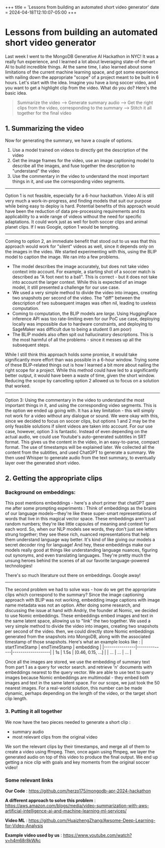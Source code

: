 +++ title = 'Lessons from building an automated short video generator' date = 2024-04-18T12:10:07-05:00 +++


# Lessons from building an automated short video generator 
Last week I went to the MongoDB Generative AI Hackathon in NYC! It was a really fun experience, and I learned a lot about leveraging state-of-the-art AI to build incredible things. At the same time, I also learned about some limitations of the current machine learning space, and got some experience with nailing down the appropriate "scope" of a project meant to be built in 6 hours.
 Let's start with the idea.
Imagine you have a long soccer video, and you want to get a highlight clip from the video. What do you do? Here's the basic idea.

> Summarize the video --> Generate summary audio --> Get the right clips from the video, corresponding to the summary --> Stitch it all together for the final video

## 1. Summarizing the video
 Now for generating the summary, we have a couple of options.
1. Use a model trained on videos to directly get the description of the video
2. Get the image frames for the video, use an image captioning model to describe all the images, and fuse together the description to "understand" the video 
3. Use the commentary in the video to understand the most important things in it, and use the corresponding video segments.
---

Option 1 is not feasible, especially for a 6-hour hackathon. Video AI is still very much a work-in-progress, and finding models that suit our purpose while being easy to deploy is hard. Potential benefits of this approach would have been the reduction of data pre-processing requirements and its applicability to a wide range of videos without the need for specific adaptations. It could work just as well for both soccer clips and animal planet clips. If I was Google, option 1 would be tempting.

---
Coming to option 2, an immediate benefit that stood out to us was that this approach would work for "silent" videos as well, since it depends only on the images in the video. We started experimenting with this, using the BLIP model to caption the image. 
We ran into a few problems.
- The model describes the image accurately, but does not take video context into account. For example, a starting shot of a soccer match is described as "A foot next to a ball". This is correct - but it does not take into account the larger context. While this is expected of an image model, it still presented a challenge for our use case.
- We used a very simple method to divide the video into images, creating two snapshots per second of the video. The "diff" between the description of two subsequent images was often nil, leading to useless computation.
- Coming to computation, the BLIP models are _large_. Using HuggingFace inference API was too rate-limiting even for our PoC use case, deploying locally was impossible due to hardware constraints, and deploying to SageMaker was difficult due to being a student (I am poor)
- The BLIP models also often spit out hallucinatory descriptions. This is the most harmful of all the problems - since it messes up all the subsequent steps. 

While I still think this approach holds some promise, it would take significantly more effort than was possible in a 6-hour window. Trying some of these BLIP-related things out is how I learned a bit more about nailing the right scope for a project. While this method could have led to a significantly better output, it would have been a waste of time, given the short window. Reducing the scope by cancelling option 2 allowed us to focus on a solution that worked. 

---
Option 3: Using the commentary in the video to understand the most important things in it, and using the corresponding video segments. This is the option we ended up going with. It has a key limitation - this will simply not work for a video without any dialogue or sound. We were okay with this, since we decided to focus on soccer clips, but options 1 and 2 may be the only feasible solutions if silent videos are taken into account. 
For our use case, however, option 3 is fantastic. Instead of even depending on the actual audio, we could use Youtube's auto-generated subtitles in SRT format. This gives us the content in the video, in an easy-to-parse, compact format. The use of timestamps will be explained later. We collected all the content from the subtitles, and used ChatGPT to generate a summary. We then used Whisper to generate audio from the text summary, to eventually layer over the generated short video.

## 2. Getting the appropriate clips

### Background on embeddings:
This post mentions embeddings - here's a short primer that chatGPT gave me after some prompting experiments : 
Think of embeddings as the brains of our language models—they're like these super-smart representations of words that live in this magical vector space. These embeddings aren't just random numbers; they're like little capsules of meaning and context for each word. So, when our NLP models see words, they don't just see letters strung together; they see these rich, nuanced representations that help them understand language way better. It's kind of like giving our models a secret decoder ring for language! And hey, these embeddings make our models really good at things like understanding language nuances, figuring out synonyms, and even translating languages. They're pretty much the unsung heroes behind the scenes of all our favorite language-powered technologies!

There's so much literature out there on embeddings. Google away!

---

The second problem we had to solve was - how do we get the appropriate clips which correspond to the summary? Since the image captioning approach with BLIP was not working, embedding image captions with image name metadata was not an option. After doing some research, and discussing the issue at hand with Andriy, the founder at Nomic, we decided to use Nomic embeddings. These embeddings embed images and text in the same latent space, allowing us to "link" the two together. We used a very simple method to divide the video into images, creating two snapshots per second of the video. then, we could directly store Nomic embeddings generated from the snapshots into MongoDB, along with the associated timestamp of those snapshots. Here's what an example looks like :
| startTimeStamp | endTimeStamp | embedding         |
|----------------|--------------|-------------------|
| 1s             | 1.5s         | [0.46, 0.15, ...] |
| ...            | ...          | ...               |

Once all the images are stored, we use the embedding of summary text from part 1 as a query for vector search. and retrieve 'n' documents with embeddings nearest to the query vector. We are able to use text to query images because Nomic embeddings are multimodal - they embed both images and text in the same latent space. For our scope, we just took the 50 nearest images. For a real-world solution, this number can be made dynamic, perhaps depending on the length of the video, or the target short clip length. 

### 3. Putting it all together
We now have the two pieces needed to generate a short clip :
- summary audio
- most relevant clips from the original video

We sort the relevant clips by their timestamps, and merge all of them to create a video using ffmpeg. Then, once again using ffmpeg, we layer the generated audio on top of this video to produce the final output. We end up getting a nice clip with goals and key moments from the original soccer video!

### Some relevant links

**Our Code**  : https://github.com/herzo175/mongodb-apr-2024-hackathon

**A different approach to solve this problem** : https://aws.amazon.com/blogs/media/video-summarization-with-aws-artificial-intelligence-ai-and-machine-learning-ml-services/

**Video ML** : https://github.com/HuaizhengZhang/Awsome-Deep-Learning-for-Video-Analysis

**Example video used by us** : https://www.youtube.com/watch?v=h4m68r8kWAc
